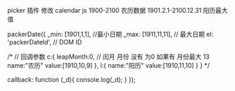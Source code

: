 
picker 插件 修改 
calendar js 1900-2100 农历数据  1901.2.1-2100.12.31 阳历最大值


packerDate({
  _min: [1901,1,1], //最小日期
  _max: [1911,11,11], // 最大日期
  el: 'packerDateId', // DOM ID
  
  /*  // 回调参数
  c:{
        leapMonth:0, // 闰月 月份 没有 为0 如果有 月份最大 13
        name:"农历"
        value:[1910,10,9]
    },
    l:{
        name:"阳历"
        value:[1910,11,10]
    }
  }
  */
  
  callback: function (_d){
    console.log(_d);
  }
});
